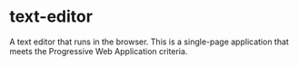 # text-editor
A text editor that runs in the browser. This is a single-page application that meets the Progressive Web Application criteria.

